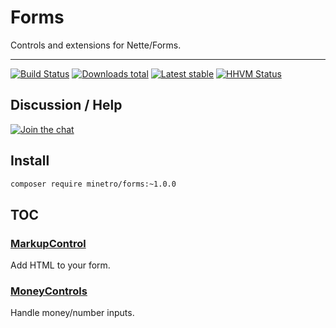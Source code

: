 # Forms

Controls and extensions for Nette/Forms.

-----

[![Build Status](https://img.shields.io/travis/minetro/forms.svg?style=flat-square)](https://travis-ci.org/minetro/forms)
[![Downloads total](https://img.shields.io/packagist/dt/minetro/forms.svg?style=flat-square)](https://packagist.org/packages/minetro/forms)
[![Latest stable](https://img.shields.io/packagist/v/minetro/forms.svg?style=flat-square)](https://packagist.org/packages/minetro/forms)
[![HHVM Status](https://img.shields.io/hhvm/minetro/forms.svg?style=flat-square)](http://hhvm.h4cc.de/package/minetro/forms)

## Discussion / Help

[![Join the chat](https://img.shields.io/gitter/room/minetro/nette.svg?style=flat-square)](https://gitter.im/minetro/nette?utm_source=badge&utm_medium=badge&utm_campaign=pr-badge&utm_content=badge)

## Install

```bash
composer require minetro/forms:~1.0.0
```

## TOC

### [MarkupControl](https://github.com/minetro/forms/tree/master/docs/MarkupControl.md)

Add HTML to your form.

### [MoneyControls](https://github.com/minetro/forms/tree/master/docs/MoneyControl.md)

Handle money/number inputs.


